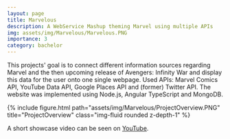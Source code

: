 ```yaml
---
layout: page
title: Marvelous
description: A WebService Mashup theming Marvel using multiple APIs
img: assets/img/Marvelous/Marvelous.PNG
importance: 3
category: bachelor
---
```


This projects' goal is to connect different information sources regarding Marvel and the then upcoming release of Avengers: Infinity War and display this data for the user onto one single webpage.
Used APIs: Marvel Comics API, YouTube Data API, Google Places API and (former) Twitter API. The website was implemented using Node.js, Angular TypeScript and MongoDB.

<div class="row">
    <div class="col-sm mt-3 mt-md-0">
        {% include figure.html path="assets/img/Marvelous/ProjectOverview.PNG" title="ProjectOverview" class="img-fluid rounded z-depth-1" %}
    </div>
</div>

A short showcase video can be seen on <a href="https://www.youtube.com/watch?v=bDvEDciwA1k">YouTube</a>.